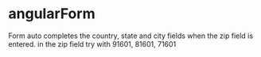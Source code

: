 angularForm
===========
Form auto completes the country, state and city fields when the zip field is entered.
in the zip field try with 91601, 81601, 71601
